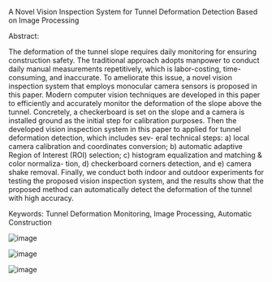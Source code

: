 A Novel Vision Inspection System for Tunnel Deformation
Detection Based on Image Processing

Abstract:

The deformation of the tunnel slope requires daily monitoring for ensuring construction safety.
The traditional approach adopts manpower to conduct daily manual measurements repetitively,
which is labor-costing, time-consuming, and inaccurate. To ameliorate this issue, a novel vision
inspection system that employs monocular camera sensors is proposed in this paper. Modern
computer vision techniques are developed in this paper to efficiently and accurately monitor the
deformation of the slope above the tunnel. Concretely, a checkerboard is set on the slope and a
camera is installed ground as the initial step for calibration purposes. Then the developed vision
inspection system in this paper to applied for tunnel deformation detection, which includes sev-
eral technical steps: a) local camera calibration and coordinates conversion; b) automatic adaptive
Region of Interest (ROI) selection; c) histogram equalization and matching & color normaliza-
tion, d) checkerboard corners detection, and e) camera shake removal. Finally, we conduct both
indoor and outdoor experiments for testing the proposed vision inspection system, and the results
show that the proposed method can automatically detect the deformation of the tunnel with high
accuracy.

Keywords: Tunnel Deformation Monitoring, Image Processing, Automatic Construction

![image](https://github.com/user-attachments/assets/ed40fc7c-8c24-44f3-8f64-bc9a73ee95cd)

![image](https://github.com/user-attachments/assets/de40dbc4-f1dc-4f3b-8a99-b8b19d7eed74)

![image](https://github.com/user-attachments/assets/0ffb5c19-7d46-4eba-822b-c3fa0565d073)

